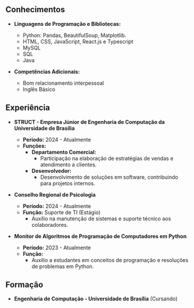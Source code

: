 ## Conhecimentos

- **Linguagens de Programação e Bibliotecas:**
  - Python: Pandas, BeautifulSoup, Matplotlib.
  - HTML, CSS, JavaScript, React.js e Typescript
  - MySQL
  - SQL
  - Java

- **Competências Adicionais:**
  - Bom relacionamento interpessoal
  - Inglês Básico

## Experiência

- **STRUCT - Empresa Júnior de Engenharia de Computação da Universidade de Brasília**
  - **Período:** 2024 - Atualmente
  - **Funções:**
    - **Departamento Comercial:**
      - Participação na elaboração de estratégias de vendas e atendimento a clientes.
    - **Desenvolvedor:**
      - Desenvolvimento de soluções em software, contribuindo para projetos internos.

- **Conselho Regional de Psicologia**
  - **Período:** 2024 - Atualmente
  - **Função:** Suporte de TI (Estágio)
    - Auxílio na manutenção de sistemas e suporte técnico aos colaboradores.

- **Monitor de Algoritmos de Programação de Computadores em Python**
  - **Período:** 2023 - Atualmente
  - **Função:**
    - Auxílio a estudantes em conceitos de programação e resoluções de problemas em Python.

## Formação

- **Engenharia de Computação - Universidade de Brasília** (Cursando)
